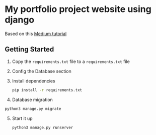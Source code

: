 
# My portfolio project website using django

Based on this [Medium tutorial](https://tusher16.medium.com/make-a-simple-django-3-2-portfolio-project-as-data-scientist-part-1-72dfa4992b85)

## Getting Started

1. Copy the `requirements.txt` file to a `requirements.txt` file 
2. Config the Database section

2. Install dependencies

   ```bash
   pip install -r requirements.txt
   ```
3. Database migration
  
  ```bash
  python3 manage.py migrate
  ```
  
5. Start it up

   ```bash
   python3 manage.py runserver
   ```
